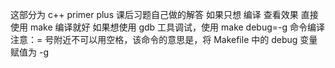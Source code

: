 这部分为 c++ primer plus 课后习题自己做的解答
如果只想 编译 查看效果 直接使用 make 编译就好
如果想使用 gdb 工具调试，使用 make debug=-g 命令编译
    注意：= 号附近不可以用空格，该命令的意思是，将 Makefile 中的 debug 变量赋值为 -g
